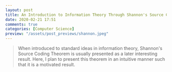```yaml
---
layout: post
title: An Introduction to Information Theory Through Shannon's Source Coding Theorem
date: 2020-02-21 17:51
comments: true
categories: [Computer Science]
preview: "/assets/post_previews/shannon.jpeg"
---
```


> When introduced to standard ideas in information theory, Shannon's Source Coding Theorem is usually presented as a later interesting result. Here, I plan to present this theorem in an intuitive manner such that it is a motivated result. 
